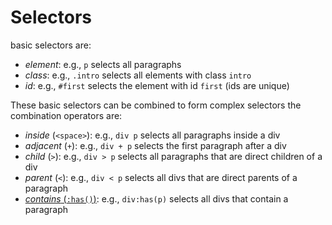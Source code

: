 # Selectors
basic selectors are:

- *element*: e.g., `p` selects all paragraphs
- *class*: e.g., `.intro` selects all elements with class `intro`
- *id*: e.g., `#first` selects the element with id `first` (ids are unique)

These basic selectors can be combined to form complex selectors the combination operators are:

- *inside* (`<space>`): e.g., `div p` selects all paragraphs inside a div
- *adjacent* (`+`): e.g., `div + p` selects the first paragraph after a div
- *child* (`>`): e.g., `div > p` selects all paragraphs that are direct children of a div
- *parent* (`<`): e.g., `div < p` selects all divs that are direct parents of a paragraph
- [*contains* (`:has()`)](https://developer.mozilla.org/en-US/docs/Web/CSS/:has): e.g., `div:has(p)` selects all divs that contain a paragraph

